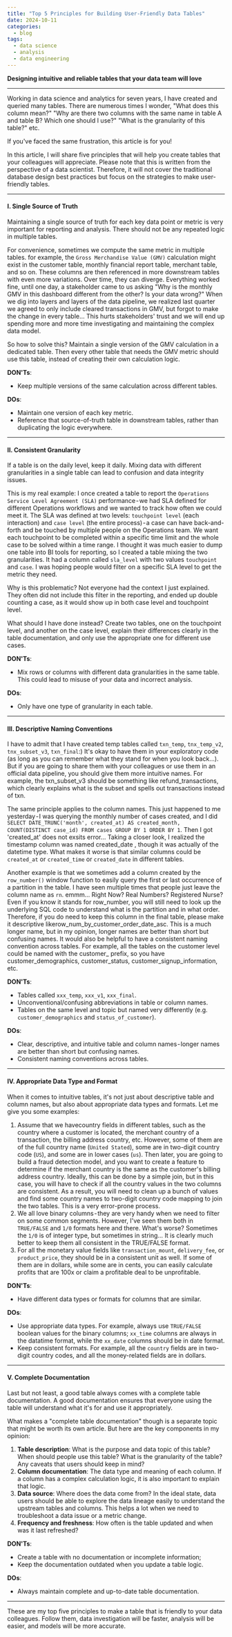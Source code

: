 ```yaml
---
title: "Top 5 Principles for Building User-Friendly Data Tables"
date: 2024-10-11
categories:
  - blog
tags:
  - data science
  - analysis
  - data engineering
---
```


**Designing intuitive and reliable tables that your data team will love**

---

Working in data science and analytics for seven years, I have created and queried many tables. There are numerous times I wonder, "What does this column mean?" "Why are there two columns with the same name in table A and table B? Which one should I use?" "What is the granularity of this table?" etc. 

If you've faced the same frustration, this article is for you! 

In this article, I will share five principles that will help you create tables that your colleagues will appreciate. Please note that this is written from the perspective of a data scientist. Therefore, it will not cover the traditional database design best practices but focus on the strategies to make user-friendly tables. 

---

#### I. Single Source of Truth

Maintaining a single source of truth for each key data point or metric is very important for reporting and analysis. There should not be any repeated logic in multiple tables.  

For convenience, sometimes we compute the same metric in multiple tables. for example, the `Gross Merchandise Value (GMV)` calculation might exist in the customer table, monthly financial report table, merchant table, and so on. These columns are then referenced in more downstream tables with even more variations. Over time, they can diverge. Everything worked fine, until one day, a stakeholder came to us asking "Why is the monthly GMV in this dashboard different from the other? Is your data wrong?" When we dig into layers and layers of the data pipeline, we realized last quarter we agreed to only include cleared transactions in GMV, but forgot to make the change in every table… This hurts stakeholders' trust and we will end up spending more and more time investigating and maintaining the complex data model.  

So how to solve this? Maintain a single version of the GMV calculation in a dedicated table. Then every other table that needs the GMV metric should use this table, instead of creating their own calculation logic.  

**DON'Ts**:
* Keep multiple versions of the same calculation across different tables.

**DOs**:
* Maintain one version of each key metric. 
* Reference that source-of-truth table in downstream tables, rather than duplicating the logic everywhere. 

---

#### II. Consistent Granularity  

If a table is on the daily level, keep it daily. Mixing data with different granularities in a single table can lead to confusion and data integrity issues.  

This is my real example: I once created a table to report the `Operations Service Level Agreement (SLA)` performance - we had SLA defined for different Operations workflows and we wanted to track how often we could meet it. The SLA was defined at two levels: `touchpoint level` (each interaction) and `case level` (the entire process) - a case can have back-and-forth and be touched by multiple people on the Operations team. We want each touchpoint to be completed within a specific time limit and the whole case to be solved within a time range. I thought it was much easier to dump one table into BI tools for reporting, so I created a table mixing the two granularities. It had a column called `sla_level` with two values `touchpoint` and `case`. I was hoping people would  filter on a specific SLA level to get the metric they need.  

Why is this problematic? Not everyone had the context I just explained. They often did not include this filter in the reporting, and ended up double counting a case, as it would show up in both case level and touchpoint level. 

What should I have done instead? Create two tables, one on the touchpoint level, and another on the case level, explain their differences clearly in the table documentation, and only use the appropriate one for different use cases.  

**DON'Ts**:
* Mix rows or columns with different data granularities in the same table. This could lead to misuse of your data and incorrect analysis.

**DOs**:
* Only have one type of granularity in each table.

---

#### III. Descriptive Naming Conventions  

I have to admit that I have created temp tables called `txn_temp`, `tnx_temp_v2`, `tnx_subset_v3`, `txn_final`:) It's okay to have them in your exploratory code (as long as you can remember what they stand for when you look back…). But if you are going to share them with your colleagues or use them in an official data pipeline, you should give them more intuitive names. For example, the txn_subset_v3 should be something like refund_transactions, which clearly explains what is the subset and spells out transactions instead of txn.  

The same principle applies to the column names. This just happened to me yesterday - I was querying the monthly number of cases created, and I did `SELECT DATE_TRUNC('month', created_at) AS created_month, COUNT(DISTINCT case_id) FROM cases GROUP BY 1 ORDER BY 1`. Then I got 'created_at' does not exsits error… Taking a closer look, I realized the timestamp column was named created_date , though it was actually of the datetime type. What makes it worse is that similar columns could be `created_at` or `created_time` or `created_date` in different tables.  

Another example is that we sometimes add a column created by the `row_number()` window function to easily query the first or last occurrence of a partition in the table. I have seen multiple times that people just leave the column name as `rn`. emmm... Right Now? Real Numbers? Registered Nurse? Even if you know it stands for row_number, you will still need to look up the underlying SQL code to understand what is the partition and in what order. Therefore, if you do need to keep this column in the final table, please make it descriptive likerow_num_by_customer_order_date_asc. This is a much longer name, but in my opinion, longer names are better than short but confusing names.
It would also be helpful to have a consistent naming convention across tables. For example, all the tables on the customer level could be named with the customer_ prefix, so you have customer_demographics, customer_status, customer_signup_information, etc.  

**DON'Ts**:
* Tables called `xxx_temp`, `xxx_v1`, `xxx_final`.
* Unconventional/confusing abbreviations in table or column names.
* Tables on the same level and topic but named very differently (e.g. `customer_demographics` and `status_of_customer`).

**DOs**:
* Clear, descriptive, and intuitive table and column names - longer names are better than short but confusing names.
* Consistent naming conventions across tables.

---

#### IV. Appropriate Data Type and Format  

When it comes to intuitive tables, it's not just about descriptive table and column names, but also about appropriate data types and formats.
Let me give you some examples: 
1. Assume that we havecountry fields in different tables, such as the country where a customer is located, the merchant country of a transaction, the billing address country, etc. However, some of them are of the full country name (`United Stated`), some are in two-digit country code (`US`), and some are in lower cases (`us`). Then later, you are going to build a fraud detection model, and you want to create a feature to determine if the merchant country is the same as the customer's billing address country. Ideally, this can be done by a simple join, but in this case, you will have to check if all the country values in the two columns are consistent. As a result, you will need to clean up a bunch of values and find some country names to two-digit country code mapping to join the two tables. This is a very error-prone process.
2. We all love binary columns - they are very handy when we need to filter on some common segments. However, I've seen them both in `TRUE/FALSE` and `1/0` formats here and there. What's worse? Sometimes the `1/0` is of integer type, but sometimes in string… It is clearly much better to keep them all consistent in the TRUE/FALSE format.
3. For all the monetary value fields like `transaction_mount`, `delivery_fee`, or `product_price`, they should be in a consistent unit as well. If some of them are in dollars, while some are in cents, you can easily calculate profits that are 100x or claim a profitable deal to be unprofitable.

**DON'Ts**:
* Have different data types or formats for columns that are similar.

**DOs**:
* Use appropriate data types. For example, always use `TRUE/FALSE` boolean values for the binary columns; `xx_time` columns are always in the datatime format, while the `xx_date` columns should be in date format.
* Keep consistent formats. For example, all the `country` fields are in two-digit country codes, and all the money-related fields are in dollars. 

---

#### V. Complete Documentation 

Last but not least, a good table always comes with a complete table documentation. A good documentation ensures that everyone using the table will understand what it's for and use it appropriately.  

What makes a "complete table documentation" though is a separate topic that might be worth its own article. But here are the key components in my opinion:  
1. **Table description**: What is the purpose and data topic of this table? When should people use this table? What is the granularity of the table? Any caveats that users should keep in mind?
2. **Column documentation**: The data type and meaning of each column. If a column has a complex calculation logic, it is also important to explain that logic.
3. **Data source**: Where does the data come from? In the ideal state, data users should be able to explore the data lineage easily to understand the upstream tables and columns. This helps a lot when we need to troubleshoot a data issue or a metric change.
4. **Frequency and freshness**: How often is the table updated and when was it last refreshed? 

**DON'Ts**:
* Create a table with no documentation or incomplete information;
* Keep the documentation outdated when you update a table logic.

**DOs**:
* Always maintain complete and up-to-date table documentation. 

---

These are my top five principles to make a table that is friendly to your data colleagues. Follow them, data investigation will be faster, analysis will be easier, and models will be more accurate.

